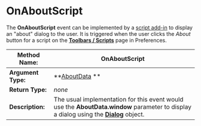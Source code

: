 # OnAboutScript

The **OnAboutScript** event can be implemented by a [script add-in](/Manual/scripting/script_add-ins/RAEDME.md) to display an "about" dialog to the user. It is triggered when the user clicks the *About* button for a script on the **[Toolbars / Scripts](/Manual/preferences/preferences_categories/toolbars/scripts.md)** page in Preferences.

| **Method Name:** | OnAboutScript |
| --- | --- |
| **Argument Type:** | **[AboutData](../scripting_objects/aboutdata.md) ** |
| **Return Type:** | *none* |
| **Description:** | The usual implementation for this event would use the **AboutData.window** parameter to display a dialog using the **[Dialog](../scripting_objects/dialog.md)** object. |

